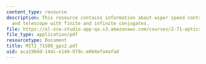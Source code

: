 ```yaml
---
content_type: resource
description: This resource contains information about wiper speed control design,
  and telescope with finite and infinite conjugates.
file: https://ol-ocw-studio-app-qa.s3.amazonaws.com/courses/2-71-optics-spring-2009/aca1904d14dce148979ce064efa4afad_MIT2_71S09_gps2.pdf
file_type: application/pdf
resourcetype: Document
title: MIT2_71S09_gps2.pdf
uid: aca1904d-14dc-e148-979c-e064efa4afad
---
```

